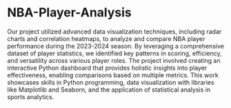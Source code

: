 # NBA-Player-Analysis

Our project utilized advanced data visualization techniques, including radar charts and correlation heatmaps, to analyze and compare NBA player performance during the 2023-2024 season. By leveraging a comprehensive dataset of player statistics, we identified key patterns in scoring, efficiency, and versatility across various player roles. The project involved creating an interactive Python dashboard that provides holistic insights into player effectiveness, enabling comparisons based on multiple metrics. This work showcases skills in Python programming, data visualization with libraries like Matplotlib and Seaborn, and the application of statistical analysis in sports analytics.

